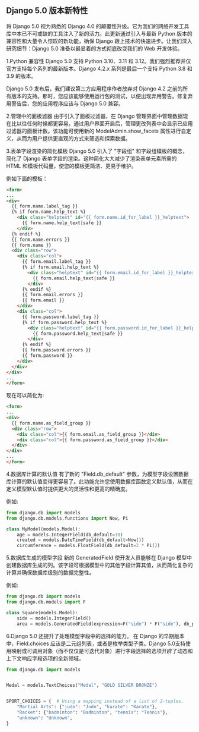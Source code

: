 ## Django 5.0 版本新特性

将 Django 5.0 视为熟悉的 Django 4.0 的颠覆性升级。它为我们的网络开发工具库中本已不可或缺的工具注入了新的活力。此更新通过引入与最新 Python 版本的兼容性和大量令人惊叹的新功能，确保 Django 跟上技术的快速进步。让我们深入研究细节：Django 5.0 准备以最显着的方式彻底改变我们的 Web 开发体验。 


1.Python 兼容性
Django 5.0 支持 Python 3.10、3.11 和 3.12。我们强烈推荐并仅官方支持每个系列的最新版本。Django 4.2.x 系列是最后一个支持 Python 3.8 和 3.9 的版本。

Django 5.0 发布后，我们建议第三方应用程序作者放弃对 Django 4.2 之前的所有版本的支持。那时，您应该能够使用运行包的测试，以便出现弃用警告。修复弃用警告后，您的应用程序应该与 Django 5.0 兼容。

2.管理中的面板滤器
由于引入了面板过滤器，在 Django 管理界面中管理数据现在比以往任何时候都更容易。通过用户界面开启后，管理更改列表中会显示已应用过滤器的面板计数。该功能可使用新的 ModelAdmin.show_facets 属性进行自定义，从而为用户提供更直观的方式来筛选和探索数据。

3.表单字段渲染的简化模板
Django 5.0 引入了 "字段组" 和字段组模板的概念，简化了 Django 表单字段的渲染。这种简化大大减少了渲染表单元素所需的 HTML 和模板代码量，使您的模板更简洁、更易于维护。

例如下面的模板：

```html
<form>
...
<div>
  {{ form.name.label_tag }}
  {% if form.name.help_text %}
    <div class="helptext" id="{{ form.name.id_for_label }}_helptext">
      {{ form.name.help_text|safe }}
    </div>
  {% endif %}
  {{ form.name.errors }}
  {{ form.name }}
  <div class="row">
    <div class="col">
      {{ form.email.label_tag }}
      {% if form.email.help_text %}
        <div class="helptext" id="{{ form.email.id_for_label }}_helptext">
          {{ form.email.help_text|safe }}
        </div>
      {% endif %}
      {{ form.email.errors }}
      {{ form.email }}
    </div>
    <div class="col">
      {{ form.password.label_tag }}
      {% if form.password.help_text %}
        <div class="helptext" id="{{ form.password.id_for_label }}_helptext">
          {{ form.password.help_text|safe }}
        </div>
      {% endif %}
      {{ form.password.errors }}
      {{ form.password }}
    </div>
  </div>
</div>
...
</form>
```
现在可以简化为:

```html
<form>
...
<div>
  {{ form.name.as_field_group }}
  <div class="row">
    <div class="col">{{ form.email.as_field_group }}</div>
    <div class="col">{{ form.password.as_field_group }}</div>
  </div>
</div>
...
</form>
```
4.数据库计算的默认值
有了新的 "Field.db_default" 参数，为模型字段设置数据库计算的默认值变得更容易了。此功能允许您使用数据库函数定义默认值，从而在定义模型默认值时提供更大的灵活性和更高的精确度。

例如:

```python
from django.db import models
from django.db.models.functions import Now, Pi

class MyModel(models.Model):
    age = models.IntegerField(db_default=18)
    created = models.DateTimeField(db_default=Now())
    circumference = models.FloatField(db_default=2 * Pi())
```
5.数据库生成的模型字段
新的 GeneratedField 使开发人员能够在 Django 模型中创建数据库生成的列。该字段可根据模型中的其他字段计算其值，从而简化复杂的计算并确保数据库级别的数据完整性。

例如:

```python
from django.db import models
from django.db.models import F

class Square(models.Model):
    side = models.IntegerField()
    area = models.GeneratedField(expression=F("side") * F("side"), db_persist=True)
```
6.Django 5.0 还提升了处理模型字段中的选择的能力。
在 Django 的早期版本中，Field.choices 应该是二元组列表，或者是枚举类型子类。Django 5.0支持使用映射或可调用对象（而不仅仅是可迭代对象）进行字段选择的选项开辟了动态和上下文响应字段选项的全新领域。

```python
from django.db import models


Medal = models.TextChoices("Medal", "GOLD SILVER BRONZE")


SPORT_CHOICES = {  # Using a mapping instead of a list of 2-tuples.
    "Martial Arts": {"judo": "Judo", "karate": "Karate"},
    "Racket": {"badminton": "Badminton", "tennis": "Tennis"},
    "unknown": "Unknown",
}
```